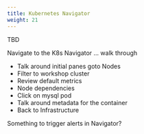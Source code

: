 ```yaml
---
title: Kubernetes Navigator
weight: 21
---
```


TBD

Navigate to the K8s Navigator ... walk through

* Talk around initial panes goto Nodes
* Filter to workshop cluster
* Review default metrics
* Node dependencies
* Click on mysql pod
* Talk around metadata for the container
* Back to Infrastructure

Something to trigger alerts in Navigator?
